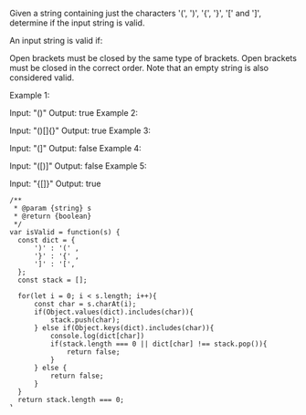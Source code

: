 Given a string containing just the characters '(', ')', '{', '}', '[' and ']', determine if the input string is valid.

An input string is valid if:

Open brackets must be closed by the same type of brackets.
Open brackets must be closed in the correct order.
Note that an empty string is also considered valid.

Example 1:

Input: "()"
Output: true
Example 2:

Input: "()[]{}"
Output: true
Example 3:

Input: "(]"
Output: false
Example 4:

Input: "([)]"
Output: false
Example 5:

Input: "{[]}"
Output: true

```
/**
 * @param {string} s
 * @return {boolean}
 */
var isValid = function(s) {
  const dict = {
      ')' : '(' ,
      '}' : '{' ,
      ']' : '[',
  };
  const stack = [];    

  for(let i = 0; i < s.length; i++){
      const char = s.charAt(i);
      if(Object.values(dict).includes(char)){
          stack.push(char);
      } else if(Object.keys(dict).includes(char)){
          console.log(dict[char])
          if(stack.length === 0 || dict[char] !== stack.pop()){
              return false;
          }
      } else {
          return false;
      }
  }
  return stack.length === 0;
};

```

Faster:

```

```

Fastest:

```
/**
 * @param {string} s
 * @return {boolean}
 */
var isValid = function(s) {
    var stack = [];
    var open = {
        '{': '}',
        '[': ']',
        '(': ')',
    }
    
    var closed = {
        '}': true,
        ']': true,
        ')': true,
    }
    
    for (var i = 0; i < s.length; i++) {
        var curr = s[i];
        if (open[curr]) {
            stack.push(curr);
        } else if (closed[curr]) {
            var last = stack.pop();
            if (open[last] != curr) {
                return false;
            }
        }
    }
```
